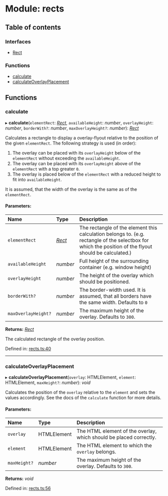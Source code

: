 # Module: rects

## Table of contents

### Interfaces

- [Rect](../interfaces/rects.rect.md)

### Functions

- [calculate](rects.md#calculate)
- [calculateOverlayPlacement](rects.md#calculateoverlayplacement)

## Functions

### calculate

▸ **calculate**(`elementRect`: [*Rect*](../interfaces/rects.rect.md), `availableHeight`: *number*, `overlayHeight`: *number*, `borderWith?`: *number*, `maxOverlayHeight?`: *number*): [*Rect*](../interfaces/rects.rect.md)

Calculates a rectangle to display a overlay-flyout relative to the position of the given `elementRect`.
The following strategy is used (in order):
  1. The overlay can be placed with its `overlayHeight` below of the `elementRect` without exceeding the `availableHeight`.
  2. The overlay can be placed with its `overlayHeight` above of the `elementRect` with a top greater `0`.
  3. The overlay is placed below of the `elementRect` with a reduced height to fit into `availableHeight`.

It is assumed, that the width of the overlay is the same as of the `elementRect`.

#### Parameters:

| Name | Type | Description |
| :------ | :------ | :------ |
| `elementRect` | [*Rect*](../interfaces/rects.rect.md) | The rectangle of the element this calculation belongs to. (e.g. rectangle of the selectbox for which the position of the flyout should be calculated.) |
| `availableHeight` | *number* | Full height of the surrounding container (e.g. window height) |
| `overlayHeight` | *number* | The height of the overlay which should be positioned. |
| `borderWith?` | *number* | The border-width used. It is assumed, that all borders have the same width. Defaults to `0` |
| `maxOverlayHeight?` | *number* | The maximum height of the overlay. Defaults to `300`. |

**Returns:** [*Rect*](../interfaces/rects.rect.md)

The calculated rectangle of the overlay position.

Defined in: [rects.ts:40](https://github.com/ckotzbauer/simple-tree-component/blob/686c582/src/types/rects.ts#L40)

___

### calculateOverlayPlacement

▸ **calculateOverlayPlacement**(`overlay`: HTMLElement, `element`: HTMLElement, `maxHeight?`: *number*): *void*

Calculates the position of the `overlay` relative to the `element` and sets the values accordingly.
See the docs of the `calculate` function for more details.

#### Parameters:

| Name | Type | Description |
| :------ | :------ | :------ |
| `overlay` | HTMLElement | The HTML element of the overlay, which should be placed correctly. |
| `element` | HTMLElement | The HTML element to which the `overlay` belongs. |
| `maxHeight?` | *number* | The maximum height of the overlay. Defaults to `300`. |

**Returns:** *void*

Defined in: [rects.ts:56](https://github.com/ckotzbauer/simple-tree-component/blob/686c582/src/types/rects.ts#L56)
